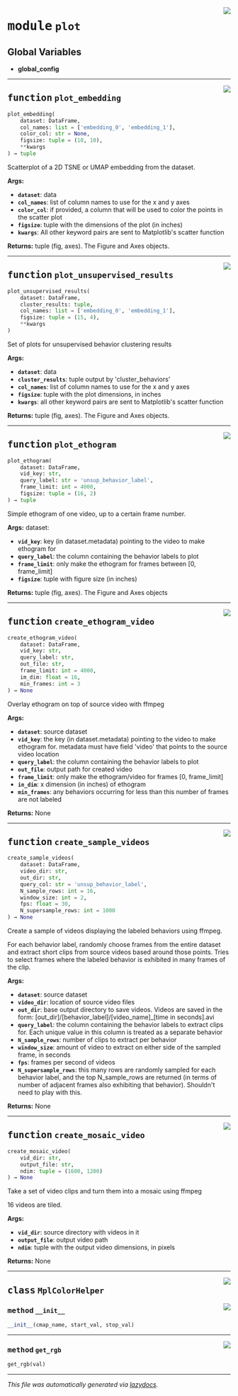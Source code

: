 <!-- markdownlint-disable -->

<a href="https://github.com/benlansdell/ethome/blob/master/ethome/plot.py#L0"><img align="right" style="float:right;" src="https://img.shields.io/badge/-source-cccccc?style=flat-square"></a>

# <kbd>module</kbd> `plot`




**Global Variables**
---------------
- **global_config**

---

<a href="https://github.com/benlansdell/ethome/blob/master/ethome/plot.py#L12"><img align="right" style="float:right;" src="https://img.shields.io/badge/-source-cccccc?style=flat-square"></a>

## <kbd>function</kbd> `plot_embedding`

```python
plot_embedding(
    dataset: DataFrame,
    col_names: list = ['embedding_0', 'embedding_1'],
    color_col: str = None,
    figsize: tuple = (10, 10),
    **kwargs
) → tuple
```

Scatterplot of a 2D TSNE or UMAP embedding from the dataset.



**Args:**

 - <b>`dataset`</b>:  data
 - <b>`col_names`</b>:  list of column names to use for the x and y axes
 - <b>`color_col`</b>:  if provided, a column that will be used to color the points in the scatter plot
 - <b>`figsize`</b>:  tuple with the dimensions of the plot (in inches)
 - <b>`kwargs`</b>:  All other keyword pairs are sent to Matplotlib's scatter function



**Returns:**
 tuple (fig, axes). The Figure and Axes objects.


---

<a href="https://github.com/benlansdell/ethome/blob/master/ethome/plot.py#L53"><img align="right" style="float:right;" src="https://img.shields.io/badge/-source-cccccc?style=flat-square"></a>

## <kbd>function</kbd> `plot_unsupervised_results`

```python
plot_unsupervised_results(
    dataset: DataFrame,
    cluster_results: tuple,
    col_names: list = ['embedding_0', 'embedding_1'],
    figsize: tuple = (15, 4),
    **kwargs
)
```

Set of plots for unsupervised behavior clustering results



**Args:**

 - <b>`dataset`</b>:  data
 - <b>`cluster_results`</b>:  tuple output by 'cluster_behaviors'
 - <b>`col_names`</b>:  list of column names to use for the x and y axes
 - <b>`figsize`</b>:  tuple with the plot dimensions, in inches
 - <b>`kwargs`</b>:  all other keyword pairs are sent to Matplotlib's scatter function



**Returns:**
 tuple (fig, axes). The Figure and Axes objects.


---

<a href="https://github.com/benlansdell/ethome/blob/master/ethome/plot.py#L103"><img align="right" style="float:right;" src="https://img.shields.io/badge/-source-cccccc?style=flat-square"></a>

## <kbd>function</kbd> `plot_ethogram`

```python
plot_ethogram(
    dataset: DataFrame,
    vid_key: str,
    query_label: str = 'unsup_behavior_label',
    frame_limit: int = 4000,
    figsize: tuple = (16, 2)
) → tuple
```

Simple ethogram of one video, up to a certain frame number.



**Args:**
  dataset:
 - <b>`vid_key`</b>:  key (in dataset.metadata) pointing to the video to make ethogram for
 - <b>`query_label`</b>:  the column containing the behavior labels to plot
 - <b>`frame_limit`</b>:  only make the ethogram for frames between [0, frame_limit]
 - <b>`figsize`</b>:  tuple with figure size (in inches)



**Returns:**
 tuple (fig, axes). The Figure and Axes objects


---

<a href="https://github.com/benlansdell/ethome/blob/master/ethome/plot.py#L132"><img align="right" style="float:right;" src="https://img.shields.io/badge/-source-cccccc?style=flat-square"></a>

## <kbd>function</kbd> `create_ethogram_video`

```python
create_ethogram_video(
    dataset: DataFrame,
    vid_key: str,
    query_label: str,
    out_file: str,
    frame_limit: int = 4000,
    im_dim: float = 16,
    min_frames: int = 3
) → None
```

Overlay ethogram on top of source video with ffmpeg



**Args:**

 - <b>`dataset`</b>:  source dataset
 - <b>`vid_key`</b>:  the key (in dataset.metadata) pointing to the video to make ethogram for. metadata must have field 'video' that points to the source video location
 - <b>`query_label`</b>:  the column containing the behavior labels to plot
 - <b>`out_file`</b>:  output path for created video
 - <b>`frame_limit`</b>:  only make the ethogram/video for frames [0, frame_limit]
 - <b>`in_dim`</b>:  x dimension (in inches) of ethogram
 - <b>`min_frames`</b>:  any behaviors occurring for less than this number of frames are not labeled



**Returns:**
 None


---

<a href="https://github.com/benlansdell/ethome/blob/master/ethome/plot.py#L202"><img align="right" style="float:right;" src="https://img.shields.io/badge/-source-cccccc?style=flat-square"></a>

## <kbd>function</kbd> `create_sample_videos`

```python
create_sample_videos(
    dataset: DataFrame,
    video_dir: str,
    out_dir: str,
    query_col: str = 'unsup_behavior_label',
    N_sample_rows: int = 16,
    window_size: int = 2,
    fps: float = 30,
    N_supersample_rows: int = 1000
) → None
```

Create a sample of videos displaying the labeled behaviors using ffmpeg.

For each behavior label, randomly choose frames from the entire dataset and extract short clips from source videos based around those points. Tries to select frames where the labeled behavior is exhibited in many frames of the clip.



**Args:**

 - <b>`dataset`</b>:  source dataset
 - <b>`video_dir`</b>:  location of source video files
 - <b>`out_dir`</b>:  base output directory to save videos. Videos are saved in the form: [out_dir]/[behavior_label]/[video_name]_[time in seconds].avi
 - <b>`query_label`</b>:  the column containing the behavior labels to extract clips for. Each unique value in this column is treated as a separate behavior
 - <b>`N_sample_rows`</b>:  number of clips to extract per behavior
 - <b>`window_size`</b>:  amount of video to extract on either side of the sampled frame, in seconds
 - <b>`fps`</b>:  frames per second of videos
 - <b>`N_supersample_rows`</b>:  this many rows are randomly sampled for each behavior label, and the top N_sample_rows are returned (in terms of number of adjacent frames also exhibiting that behavior). Shouldn't need to play with this.



**Returns:**
 None


---

<a href="https://github.com/benlansdell/ethome/blob/master/ethome/plot.py#L303"><img align="right" style="float:right;" src="https://img.shields.io/badge/-source-cccccc?style=flat-square"></a>

## <kbd>function</kbd> `create_mosaic_video`

```python
create_mosaic_video(
    vid_dir: str,
    output_file: str,
    ndim: tuple = (1600, 1200)
) → None
```

Take a set of video clips and turn them into a mosaic using ffmpeg

16 videos are tiled.



**Args:**

 - <b>`vid_dir`</b>:  source directory with videos in it
 - <b>`output_file`</b>:  output video path
 - <b>`ndim`</b>:  tuple with the output video dimensions, in pixels



**Returns:**
 None


---

<a href="https://github.com/benlansdell/ethome/blob/master/ethome/plot.py#L42"><img align="right" style="float:right;" src="https://img.shields.io/badge/-source-cccccc?style=flat-square"></a>

## <kbd>class</kbd> `MplColorHelper`




<a href="https://github.com/benlansdell/ethome/blob/master/ethome/plot.py#L44"><img align="right" style="float:right;" src="https://img.shields.io/badge/-source-cccccc?style=flat-square"></a>

### <kbd>method</kbd> `__init__`

```python
__init__(cmap_name, start_val, stop_val)
```








---

<a href="https://github.com/benlansdell/ethome/blob/master/ethome/plot.py#L50"><img align="right" style="float:right;" src="https://img.shields.io/badge/-source-cccccc?style=flat-square"></a>

### <kbd>method</kbd> `get_rgb`

```python
get_rgb(val)
```








---

_This file was automatically generated via [lazydocs](https://github.com/ml-tooling/lazydocs)._
